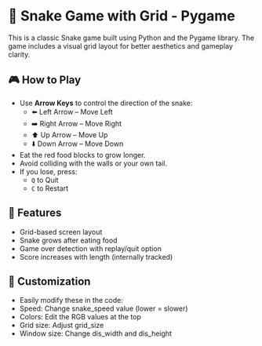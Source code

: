 # 🐍 Snake Game with Grid - Pygame

This is a classic Snake game built using Python and the Pygame library. The game includes a visual grid layout for better aesthetics and gameplay clarity.

## 🎮 How to Play

- Use **Arrow Keys** to control the direction of the snake:
  - ⬅️ Left Arrow – Move Left  
  - ➡️ Right Arrow – Move Right  
  - ⬆️ Up Arrow – Move Up  
  - ⬇️ Down Arrow – Move Down
- Eat the red food blocks to grow longer.
- Avoid colliding with the walls or your own tail.
- If you lose, press:
  - `Q` to Quit  
  - `C` to Restart

## 🧱 Features

- Grid-based screen layout
- Snake grows after eating food
- Game over detection with replay/quit option
- Score increases with length (internally tracked)

## 🔧 Customization

- Easily modify these in the code:
- Speed: Change snake_speed value (lower = slower)
- Colors: Edit the RGB values at the top
- Grid size: Adjust grid_size
- Window size: Change dis_width and dis_height
